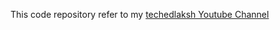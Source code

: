This code repository refer to my [techedlaksh Youtube Channel](https://www.youtube.com/channel/UCr9M9YTISVaOQKIwaWEPqoA)
